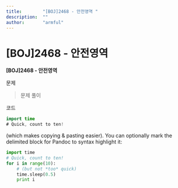 ```yaml
---
title:        "[BOJ]2468 - 안전영역 "
description:  ""
author:       "armful"
---
```


[BOJ]2468 - 안전영역 
============

**[BOJ]2468 - 안전영역**

문제 
> 문제
풀이

코드
~~~java
import time
# Quick, count to ten!

~~~


(which makes copying & pasting easier). You can optionally mark the
delimited block for Pandoc to syntax highlight it:

~~~python
import time
# Quick, count to ten!
for i in range(10):
    # (but not *too* quick)
    time.sleep(0.5)
    print i
~~~

